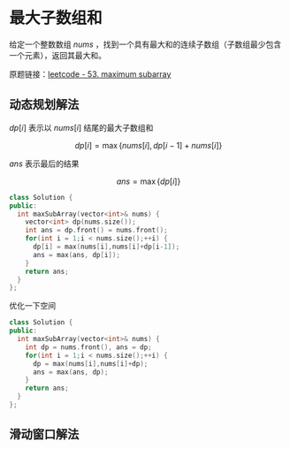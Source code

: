 # 最大子数组和

给定一个整数数组 $nums$ ，找到一个具有最大和的连续子数组（子数组最少包含一个元素），返回其最大和。

原题链接：[leetcode - 53. maximum subarray](https://leetcode.com/problems/maximum-subarray/)

## 动态规划解法

$dp[i]$ 表示以 $nums[i]$ 结尾的最大子数组和

$$
dp[i] = \max \{ nums[i], dp[i - 1] + nums[i] \}
$$

$ans$ 表示最后的结果

$$
ans = \max \{ dp[i] \}
$$

```cpp
class Solution {
public:
  int maxSubArray(vector<int>& nums) {
    vector<int> dp(nums.size());
    int ans = dp.front() = nums.front();
    for(int i = 1;i < nums.size();++i) {
      dp[i] = max(nums[i],nums[i]+dp[i-1]);
      ans = max(ans, dp[i]);
    }
    return ans;
  }
};
```

优化一下空间

```cpp
class Solution {
public:
  int maxSubArray(vector<int>& nums) {
    int dp = nums.front(), ans = dp;
    for(int i = 1;i < nums.size();++i) {
      dp = max(nums[i],nums[i]+dp);
      ans = max(ans, dp);
    }
    return ans;
  }
};
```

## 滑动窗口解法

